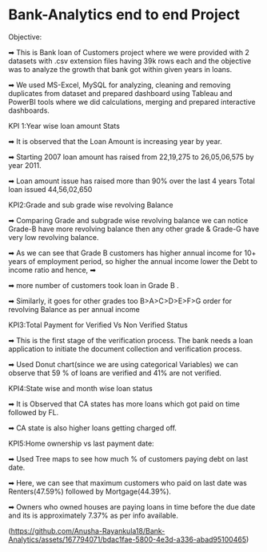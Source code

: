 # Bank-Analytics end to end Project
Objective:

➡ This is Bank loan of Customers project where we were provided with 2 datasets with .csv extension files having 39k rows each and the objective was to analyze the growth that bank got within given years in loans.

➡ We used MS-Excel, MySQL for analyzing, cleaning and removing duplicates from dataset and prepared dashboard using Tableau and PowerBI tools where we did calculations, merging and prepared interactive dashboards.

KPI 1:Year wise loan amount Stats

➡ It is observed that the Loan Amount is increasing year by year.


➡ Starting 2007 loan amount has raised from 22,19,275 to 26,05,06,575 by year 2011. 

➡ Loan amount issue has raised more than 90% over the last 4 years Total loan issued 44,56,02,650

KPI2:Grade and sub grade wise revolving Balance

➡ Comparing Grade and subgrade wise revolving balance we can notice Grade-B have more revolving balance then any other grade & Grade-G have very low revolving balance.

➡ As we can see that Grade B customers has higher annual income for 10+ years of employment period, so higher the annual income lower the Debt to income ratio and hence, ➡ 

➡ more number of customers took loan in Grade B .

➡ Similarly, it goes for other grades too B>A>C>D>E>F>G order for revolving Balance as per annual income

KPI3:Total Payment for Verified Vs  Non Verified Status

➡ This is the first stage of the verification process. The bank needs a loan application to initiate the document collection and verification process.

➡ Used Donut chart(since we are using categorical Variables) we can observe that 59 % of loans are verified and 41% are not verified.

KPI4:State wise and month wise loan status

➡ It is Observed that CA states has more loans which got paid on time followed by FL. 

➡ CA state is also higher loans getting charged off.

KPI5:Home ownership vs last payment date:

➡ Used Tree maps to see how much % of customers paying debt on last date.

➡ Here, we can see that maximum customers who paid on last date was Renters(47.59%) followed by Mortgage(44.39%).

➡ Owners who owned houses are paying loans in time before the due date and its is approximately 7.37% as per info available.

(https://github.com/Anusha-Rayankula18/Bank-Analytics/assets/167794071/bdac1fae-5800-4e3d-a336-abad95100465)







